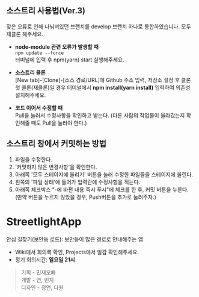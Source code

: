 ## 소스트리 사용법(Ver.3)
잦은 오류로 인해 나눠져있던 브랜치를 develop 브랜치 하나로 통합하였습니다. 모두 재클론 해주세요.

* **node-module 관련 오류가 발생할 때**\
`npm update --force`\
터미널에 입력 후 npm(yarn) start 실행해주세요.

* **소스트리 클론**\
[New tab]-[Clone]-[소스 경로/URL]에 Github 주소 입력, 저장소 설정 후 클론\
첫 클론(재클론)일 경우 터미널에서 **npm install(yarn install)** 입력하여 의존성 설치해주세요.

* **코드 이어서 수정할 때**\
Pull을 눌러서 수정사항을 확인하고 받는다. (다른 사람의 작업물이 올라갔는지 확인해줄 때도 Pull을 눌러야 한다.)


## 소스트리 창에서 커밋하는 방법
1. 파일을 수정한다.
2. '커밋하지 않은 변경사항'을 확인한다.
3. 아래쪽 '모두 스테이지에 올리기' 버튼을 눌러 수정한 파일들을 스테이지에 올린다.
4. 왼쪽의 '파일 상태'에 들어가 입력란에 수정사항을 적는다.
5. 아래쪽 체크박스 "-에 바뀐 내용 즉시 푸시"에 체크를 한 후, 커밋 버튼을 누른다.
   (만약 버튼을 누르지 않았을 경우, Push버튼을 추가로 눌러주자.)


# StreetlightApp
안심 길찾기(보안등 로드): 보안등이 많은 경로로 안내해주는 앱

- Wiki에서 회의록 확인, Projects에서 일감 확인해주세요.
- 정기 회의시간: **일요일 21시**

> 기획 - 민재오빠 \
> 개발 - 연, 민지 \
> 디자인 - 정연, 다원
